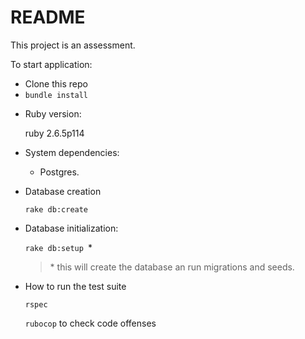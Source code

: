 # README

This project is an assessment.

To start application:

- Clone this repo
- `bundle install`

* Ruby version:

  ruby 2.6.5p114

* System dependencies:
  - Postgres.

* Database creation

  `rake db:create`

* Database initialization:

  `rake db:setup `*

  > \* this will create the database an run migrations and seeds.


* How to run the test suite

  `rspec`

  `rubocop` to check code offenses